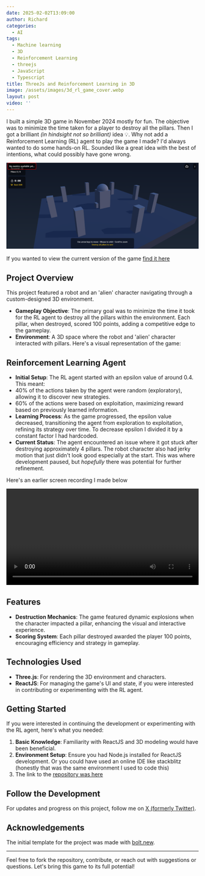 ```yaml
---
date: 2025-02-02T13:09:00
author: Richard
categories:
  - AI
tags:
  - Machine learning
  - 3D
  - Reinforcement Learning
  - threejs
  - JavaScript
  - Typescript
title: ThreeJs and Reinforcement Learning in 3D
image: /assets/images/3d_rl_game_cover.webp
layout: post
video: ''
---
```

I built a simple 3D game in November 2024 mostly for fun.  The objective was to minimize the time taken for a player to destroy all the pillars. Then I got a brilliant _(in hindsight not so brilliant)_ idea 💡. Why not add a Reinforcement Learning (RL) agent to play the game I made? I'd always wanted to do some hands-on RL. Sounded like a great idea with the best of intentions, what could possibly have gone wrong.

![3D reinforcement learning game screenshot showing agent with pillars on a blue-gray environment](/assets/images/3d_rl_game.png "3D reinforcement learning game screenshot showing agent with pillars")

If you wanted to view the current version of the game [find it here](https://3dcharacter.netlify.app/)

## Project Overview

This project featured a robot and an 'alien' character navigating through a custom-designed 3D environment.

- **Gameplay Objective**: The primary goal was to minimize the time it took for the RL agent to destroy all the pillars within the environment. Each pillar, when destroyed, scored 100 points, adding a competitive edge to the gameplay.
- **Environment**: A 3D space where the robot and 'alien' character interacted with pillars. Here's a visual representation of the game:
  

## Reinforcement Learning Agent

- **Initial Setup**: The RL agent started with an epsilon value of around 0.4. This meant:
- 40% of the actions taken by the agent were random (exploratory), allowing it to discover new strategies.
- 60% of the actions were based on exploitation, maximizing reward based on previously learned information.
- **Learning Process**: As the game progressed, the epsilon value decreased, transitioning the agent from exploration to exploitation, refining its strategy over time. To decrease epsilon I divided it by a constant factor I had hardcoded.
- **Current Status**: The agent encountered an issue where it got stuck after destroying approximately 4 pillars. The robot character also had jerky motion that just didn't look good especially at the start. This was where development paused, but _hopefully_ there was potential for further refinement. 

Here's an earlier screen recording I made below

<video width="100%" preload="auto" autoplay controls>
  <source src="{{ '/assets/videos/rl_robot_janky_motion.mp4' | relative_url }}" type="video/mp4">
  Your browser does not support the video tag.
</video>

## Features

- **Destruction Mechanics**: The game featured dynamic explosions when the character impacted a pillar, enhancing the visual and interactive experience.
- **Scoring System**: Each pillar destroyed awarded the player 100 points, encouraging efficiency and strategy in gameplay.

## Technologies Used

- **Three.js**: For rendering the 3D environment and characters.
- **ReactJS**: For managing the game's UI and state, if you were interested in contributing or experimenting with the RL agent.

## Getting Started

If you were interested in continuing the development or experimenting with the RL agent, here's what you needed:

1. **Basic Knowledge**: Familiarity with ReactJS and 3D modeling would have been beneficial.
2. **Environment Setup**: Ensure you had Node.js installed for ReactJS development. Or you could have used an online IDE like stackblitz (honestly that was the same environment I used to code this)
3. The link to the [repository was here](https://github.com/RDjarbeng/3d-character-game)

## Follow the Development

For updates and progress on this project, follow me on [X (formerly Twitter)](https://x.com/DjarbengRichard/status/1883970511312675302).

## Acknowledgements

The initial template for the project was made with [bolt.new](https://bolt.new).

---

Feel free to fork the repository, contribute, or reach out with suggestions or questions. Let's bring this game to its full potential!
